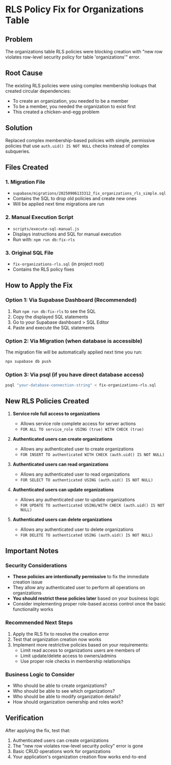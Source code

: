 # RLS Policy Fix for Organizations Table

## Problem
The organizations table RLS policies were blocking creation with "new row violates row-level security policy for table 'organizations'" error.

## Root Cause
The existing RLS policies were using complex membership lookups that created circular dependencies:
- To create an organization, you needed to be a member
- To be a member, you needed the organization to exist first
- This created a chicken-and-egg problem

## Solution
Replaced complex membership-based policies with simple, permissive policies that use `auth.uid() IS NOT NULL` checks instead of complex subqueries.

## Files Created

### 1. Migration File
- `supabase/migrations/20250906133312_fix_organizations_rls_simple.sql`
- Contains the SQL to drop old policies and create new ones
- Will be applied next time migrations are run

### 2. Manual Execution Script
- `scripts/execute-sql-manual.js` 
- Displays instructions and SQL for manual execution
- Run with: `npm run db:fix-rls`

### 3. Original SQL File
- `fix-organizations-rls.sql` (in project root)
- Contains the RLS policy fixes

## How to Apply the Fix

### Option 1: Via Supabase Dashboard (Recommended)
1. Run `npm run db:fix-rls` to see the SQL
2. Copy the displayed SQL statements
3. Go to your Supabase dashboard > SQL Editor
4. Paste and execute the SQL statements

### Option 2: Via Migration (when database is accessible)
The migration file will be automatically applied next time you run:
```bash
npx supabase db push
```

### Option 3: Via psql (if you have direct database access)
```bash
psql "your-database-connection-string" < fix-organizations-rls.sql
```

## New RLS Policies Created

1. **Service role full access to organizations**
   - Allows service role complete access for server actions
   - `FOR ALL TO service_role USING (true) WITH CHECK (true)`

2. **Authenticated users can create organizations**
   - Allows any authenticated user to create organizations
   - `FOR INSERT TO authenticated WITH CHECK (auth.uid() IS NOT NULL)`

3. **Authenticated users can read organizations**
   - Allows any authenticated user to read organizations
   - `FOR SELECT TO authenticated USING (auth.uid() IS NOT NULL)`

4. **Authenticated users can update organizations**
   - Allows any authenticated user to update organizations
   - `FOR UPDATE TO authenticated USING/WITH CHECK (auth.uid() IS NOT NULL)`

5. **Authenticated users can delete organizations**
   - Allows any authenticated user to delete organizations
   - `FOR DELETE TO authenticated USING (auth.uid() IS NOT NULL)`

## Important Notes

### Security Considerations
- **These policies are intentionally permissive** to fix the immediate creation issue
- They allow any authenticated user to perform all operations on organizations
- **You should restrict these policies later** based on your business logic
- Consider implementing proper role-based access control once the basic functionality works

### Recommended Next Steps
1. Apply the RLS fix to resolve the creation error
2. Test that organization creation now works
3. Implement more restrictive policies based on your requirements:
   - Limit read access to organizations users are members of
   - Limit update/delete access to owners/admins
   - Use proper role checks in membership relationships

### Business Logic to Consider
- Who should be able to create organizations?
- Who should be able to see which organizations?
- Who should be able to modify organization details?
- How should organization ownership and roles work?

## Verification
After applying the fix, test that:
1. Authenticated users can create organizations
2. The "new row violates row-level security policy" error is gone
3. Basic CRUD operations work for organizations
4. Your application's organization creation flow works end-to-end